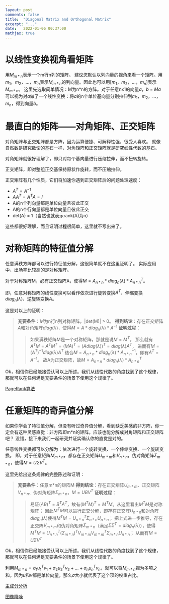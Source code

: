 ```yaml
---
layout: post
comments: false
title:  "Diagonal Matrix and Orthogonal Matrix"
excerpt: "..."
date:   2022-01-06 00:37:00
mathjax: true
---
```


<head>
    <script src="https://cdn.mathjax.org/mathjax/latest/MathJax.js?config=TeX-AMS-MML_HTMLorMML" type="text/javascript"></script>
    <script type="text/x-mathjax-config">
        MathJax.Hub.Config({
            tex2jax: {
            skipTags: ['script', 'noscript', 'style', 'textarea', 'pre'],
            inlineMath: [['$','$']]
            }
        });
    </script>
</head>

# 以线性变换视角看矩阵

用$M_{m*n}$表示一个m行n列的矩阵。
建议您默认以列向量的视角来看一个矩阵。用$m_1$，$m_2$，…，$m_n$表示$M_{m*n}$的列向量。因此也可以用[$m_1$，$m_2$，…，$m_n$]表示$M_{m*n}$。
这里先选取简单情况：M为n*n的方阵。对于任意nx1的向量$a$，$b$ = $Ma$可以视为对$a$做了一个线性变换：将$a$的n个单位基向量分别拉伸到$m_1$，$m_2$，…，$m_n$，得到向量$b$。

# 最直白的矩阵——对角矩阵、正交矩阵

对角矩阵与正交矩阵都是方阵，因为运算便捷、可解释性强，很受人喜欢。
就像自然数是研究数论的基石一样，对角矩阵和正交矩阵就是研究线性代数的基石。

对角矩阵就很好理解了，即只对每个基向量进行压缩拉伸，而不扭转旋转。

正交矩阵，即对整组正交基保持原状作旋转，而不压缩拉伸。

正交矩阵有几个性质，它们将加速你遇到正交矩阵后的问题处理速度：
- $A^T =A^{-1}$
- $AA^T = A^TA = I$
- A的n个列向量都是单位向量且彼此正交
- A的n个行向量都是单位向量且彼此正交
- det(A) = 1（当然也就表示rank(A)为n）

这些都很好理解，而且证明过程很简单，这里就不写出来了。

# 对称矩阵的特征值分解

任意满秩方阵都可以进行特征值分解，这很简单就不在这里证明了。
实际应用中，出场率比较高的是对称矩阵。

对于对称矩阵M，必有正交矩阵A，使得$M=A_{n*n}*diag_{n}(\lambda)*A_{n*n}^{T}$。

即，任意对称矩阵的线性变换可以看作依次进行旋转变换$A^{T}$、伸缩变换$diag_{n}(\lambda)$、逆旋转变换$A$。

这是对以上的证明：
> **充要条件**：$M$为n行n列对称矩阵，|det(M)| > 0。
**得到结论**：存在正交矩阵$A$和对角矩阵$diag(\lambda)$，使得$M=A*diag_{n}(\lambda)*A^{-1}$
**证明过程**：
>>  如果满秩矩阵M是一个对称矩阵，那就是说$M=M^{T}$。
    那么就有$A^{T}M = A^{T}M^{T} = (MA)^{T} = (Adiag(\lambda))^{T} = diag(\lambda)A^{T}$，
    进而有$M = (A^{T})^{-1}diag(\lambda)A^{T}$
    结合$M=A_{n*n}*diag_{n}(\lambda)*A_{n*n}^{-1}$，即有$A^{T} = A^{-1}$。
    故A为正交矩阵，故$M=A_{n*n}*diag_{n}(\lambda)*A_{n*n}^{T}$

Ok，相信你已经能接受认可以上所述。我们从线性代数的角度找到了这个规律，那就可以在任何满足充要条件的场景下使用这个规律了。

[PageRank算法](https://zh.wikipedia.org/wiki/PageRank)

# 任意矩阵的奇异值分解

如果你学会了特征值分解，但没有听过奇异值分解，看到缺乏美感的非方阵，你一定会有这种灵感直觉：非方阵即m*n的矩阵，应该也能分解成对角矩阵和正交矩阵吧？ 
没错，接下来我们一起研究并证实确认你的直觉是对的。

任意线性变换都可以分解为：依次进行一个旋转变换、一个伸缩变换、一个旋转变换。
即，对于任意矩阵$M_{m*n}$，都存在正交矩阵$U_{m*m}$和$V_{n*n}$，伪对角矩阵$\Sigma_{m*n}$，使得$M=U \Sigma V^{T}$。

这里先给出这条规律的完整陈述和证明：
> **充要条件**：任意m*n的矩阵M
**得到结论**：存在正交矩阵$U_{m*m}$、正交矩阵$V_{n*n}$、伪对角矩阵$\Sigma_{m*n}$，$M=UBV^{T}$
**证明过程**：
>> 易证$(AB)^{T} = B^{T} A^{T}$，故有$(M^{T}M)^{T} = M^{T}M$。从这里看出$M^{T}M$是对称矩阵；
因此$M^{T}M$可以进行正交分解，即存在正交阵$U_{n*n}$和对角阵$diag_{n}(\lambda)$使得$M^{T}M = U_{n*n}^{T}\Sigma_{n*n}U_{n*n}$；
把上式进一步推导，存在正交阵$V_{m*m}$和伪对角矩阵$\Sigma_{m*n}$（满足$\Sigma \Sigma^{T} = diag_{n}(\lambda)$），使得$M^{T}M = U_{n*n}^{T} (\Sigma_{m*n})^{T} V_{m*m} V_{m*m}^{T} \Sigma_{m*n} U_{n*n}$；
从而有$M=U \Sigma V^{T}$

Ok，相信你已经能接受认可以上所述。我们从线性代数的角度找到了这个规律，那就可以在任何满足充要条件的场景下使用这个规律了。

利用$M_{m*n} = \sigma_{1} u_{1}^{T}v_{1} + \sigma_{2} u_{2}^{T}v_{2} + ... + \sigma_{n} u_{n}^{T}v_{n}$，就可以将$M_{m*n}$视为多项之和。因为$u$和$v$都是单位向量，那么$\sigma$大小就代表了这个项的权重占比。

[主成分分析](https://zh.wikipedia.org/zh-hans/%E4%B8%BB%E6%88%90%E5%88%86%E5%88%86%E6%9E%90)

[图像降噪](https://ieeexplore.ieee.org/abstract/document/7067415/)